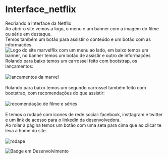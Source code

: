 # Interface_netflix
 Recriando a Interface da Netflix
<br>
Ao abrir o site vemos a logo, o menu e um banner com a imagem do filme ou série em destaque. <br>
Temos também um botão para assistir o conteúdo e um botão com as informacões.
![Logo do site marvelflix com um menu ao lado, em baixo temos um banner, no banner temos um botão de assistir e outro de informações](https://user-images.githubusercontent.com/90348798/178857681-779a24ab-955a-48f3-9bd2-4b0e96b7a6de.png)
<br>
Rolando para baixo temos um carrossel feito com bootstrap, os lançamentos:
<br><br>
![lancamentos da marvel](https://user-images.githubusercontent.com/90348798/178858295-05e77609-45de-4ce6-becc-58173a697516.png)
<br><br>
Rolando para baixo temos um segundo carrossel também feito com bootstrao, com recomendações do que assistir:
<br><br>
![recomendação de filme e séries](https://user-images.githubusercontent.com/90348798/178859224-c07f97b4-5ed0-4e22-8aa6-ee4cd04d446d.png)
<br><br>
E temos o rodapé com icones de rede social: facebook, insttagram e twitter e um link de acesso para o linkedin da desenvolvedora.
<br>
Ao rolar a página temos um botão com uma seta para cima que ao clicar te leva a home do site.
<br><br>
![rodapé](https://user-images.githubusercontent.com/90348798/178859791-83f7134b-6b23-4226-80c7-31b2f6455a7d.png)



![Badge em Desenvolvimento](http://img.shields.io/static/v1?label=STATUS&message=EM%20DESENVOLVIMENTO&color=GREEN&style=for-the-badge)
